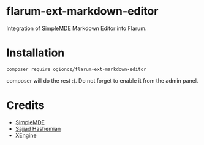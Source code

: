 # flarum-ext-markdown-editor

Integration of [SimpleMDE](https://simplemde.com) Markdown Editor into Flarum.

# Installation

    composer require ogioncz/flarum-ext-markdown-editor

composer will do the rest :). Do not forget to enable it from the admin panel.

# Credits

* [SimpleMDE](https://simplemde.com)
* [Sajjad Hashemian](https://github.com/sijad/)
* [XEngine](https://github.com/XEngine)
